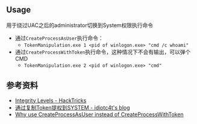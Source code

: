 
## Usage
用于绕过UAC之后的administrator切换到System权限执行命令

- 通过`CreateProcessAsUser`执行命令：
  - `TokenManipulation.exe 1 <pid of winlogon.exe> "cmd /c whoami"`
- 通过`CreateProcessWithToken`执行命令，这种情况下不会有输出，可以弹个CMD
  -  `TokenManipulation.exe 2 <pid of winlogon.exe> "cmd"`

## 参考资料
- [Integrity Levels - HackTricks](https://book.hacktricks.xyz/windows-hardening/windows-local-privilege-escalation/integrity-levels)
- [通过复制Token提权到SYSTEM - idiotc4t's blog](https://idiotc4t.com/privilege-escalation/token-manipulation)
- [Why use CreateProcessAsUser instead of CreateProcessWithToken](https://github.com/itm4n/PrintSpoofer/issues/1)
